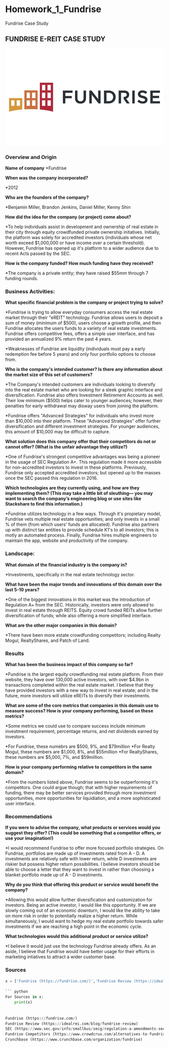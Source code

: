 # Homework_1_Fundrise
Fundrise Case Study

## FUNDRISE E-REIT CASE STUDY
![markdown-image](Fundrise.jpg)

### Overview and Origin

**Name of company**
*Fundrise

**When was the company incorporated?**

*2012

**Who are the founders of the company?**

*Benjamin Miller, Brandon Jenkins, Daniel Miller, Kenny Shin

**How did the idea for the company (or project) come about?**

*To help individuals assist in development and ownership of real estate in their city through equity crowdfunded private ownership initatives. Initially, the platform was solely for accredited investors (individuals whose net worth exceed $1,000,000 or have income over a certain threshold). However, Fundrise has opened up it's platform to a wider audience due to recent Acts passed by the SEC. 

**How is the company funded? How much funding have they received?**

*The company is a private entity; they have raised $55mm through 7 funding rounds. 

### Business Activities:

**What specific financial problem is the company or project trying to solve?**

*Fundrise is trying to allow everyday consumers access the real estate market through their "eREIT" technology. Fundrise allows users to deposit a sum of money (minimum of $500), users choose a growth profile, and then Fundrise allocates the users funds to a variety of real estate investments. Fundrise offers competitive fees, offers a simple user interface, and has provided an annualized 9% return the past 4 years.

*Weaknesses of Fundrise are liquidity (individuals must pay a early redemption fee before 5 years) and only four portfolio options to choose from. 

**Who is the company's intended customer?  Is there any information about the market size of this set of customers?**

*The Company's intended customers are individuals looking to diversify into the real estate market who are looking for a sleek graphic interface and diversification. Fundrise also offers Investment Retirement Accounts as well. Their low minimum ($500) helps cater to younger audiences; however, their penalties for early withdrawal may disway users from joining the platform. 

*Fundrise offers "Advanced Strategies" for individuals who invest more than $10,000 into their platform. These "Advanced Strategies" offer further diversification and different investment strategies. For younger audiences, this amount of $10,000 may be difficult to capture. 

**What solution does this company offer that their competitors do not or cannot offer? (What is the unfair advantage they utilize?)**

*One of Fundrise's strongest competitive advantages was being a pioneer in the usage of SEC Regulation A+. This regulation made it more accessible for non-accredited investors to invest in these platforms. Previously, Fundrise only accepted accredited investors; but opened up to the masses once the SEC passed this regulation in 2016.

**Which technologies are they currently using, and how are they implementing them? (This may take a little bit of sleuthing–– you may want to search the company’s engineering blog or use sites like Stackshare to find this information.)**

*Fundrise utilizes technology in a few ways. Through it's propietary model, Fundrise vets multiple real estate opportunities; and only invests in a small % of them (from which users' funds are allocated). Fundrise also partners up with distinct tax entities to provide schedule K1's to all investors; this is motly an automated process. Finally, Fundrise hires multiple engineers to maintain the app, website and productivity of the company. 


### Landscape:

**What domain of the financial industry is the company in?**

*Investments, specifically in the real estate technology sector. 

**What have been the major trends and innovations of this domain over the last 5-10 years?**

*One of the biggest innovations in this market was the introduction of Regulation A+ from the SEC. Historically, investors were only allowed to invest in real estate through REITS. Equity crowd funded REITs allow further diversification of funds; while also offering a more simplified interface. 

**What are the other major companies in this domain?**

*There have been more estate crowdfunding competitors; including Realty Mogul, RealtyShares, and Patch of Land.

### Results

**What has been the business impact of this company so far?**

*Fundrise is the largest equity crowdfunding real estate platform. From their website, they have over 130,000 active investors, with over $4.9bn in transactions completed within the real estate market. I believe that they have provided investors with a new way to invest in real estate; and in the future, more investors will utilize eREITs to diversify their investments. 

**What are some of the core metrics that companies in this domain use to measure success? How is your company performing, based on these metrics?**

*Some metrics we could use to compare success include minimum investment requirement, percentage returns, and net dividends earned by investors.

*For Fundrise, these numebrs are $500, 9%, and $79million
*For Realty Mogul, these numbers are $1,000, 8%, and $55million
*For RealtyShares, these numbers are $5,000, 7%, and $59million.

**How is your company performing relative to competitors in the same domain?**

*From the numbers listed above, Fundrise seems to be outperforming it's competitors. One could argue though; that with higher requirements of funding, there may be better services provided through more investment opportunities, more opportunities for liquidiation, and a more sophisticated user interface. 


### Recommendations

**If you were to advise the company, what products or services would you suggest they offer? (This could be something that a competitor offers, or use your imagination!)**

*I would recommend Fundrise to offer more focused portfolio strategies. On Fundrise, portfolios are made up of investments rated from A - D. A investments are relatively safe with lower return, while D investments are riskier but possess higher return possibilities. I believe investors should be able to choose a letter that they want to invest in rather than choosing a blanket portfolio made up of A - D investments. 

**Why do you think that offering this product or service would benefit the company?**

*Allowing this would allow further diversification and customization for investors. Being an active investor, I would like this opportunity. If we are slowly coming out of an economic downturn, I would like the ability to take on more risk in order to potentially realize a higher return. While simultaneously, I would want to hedge my real estate portfolio towards safer investments if we are reaching a high point in the economic cycle. 

**What technologies would this additional product or service utilize?**

*I believe it would just use the technology Fundrise already offers. As an aside, I believe that Fundrise would have better usage for their efforts in marketing intiatives to attract a wider customer base. 

### Sources
``` python
x = ['Fundrise (https://fundrise.com/)','Fundrise Review (https://idealrei.com/blog/fundrise-review)','SEC (https://www.sec.gov/info/smallbus/secg/regulation-a-amendments-secg.shtml)','Fundrise Competitors (https://www.crowdcrux.com/alternatives-to-fundrise/)','Crunchbase (https://www.crunchbase.com/organization/fundrise)']

``` python
For Sources in x:
    print(x)


Fundrise (https://fundrise.com/)
Fundrise Review (https://idealrei.com/blog/fundrise-review)
SEC (https://www.sec.gov/info/smallbus/secg/regulation-a-amendments-secg.shtml)
Fundrise Competitors (https://www.crowdcrux.com/alternatives-to-fundrise/)
Crunchbase (https://www.crunchbase.com/organization/fundrise)
